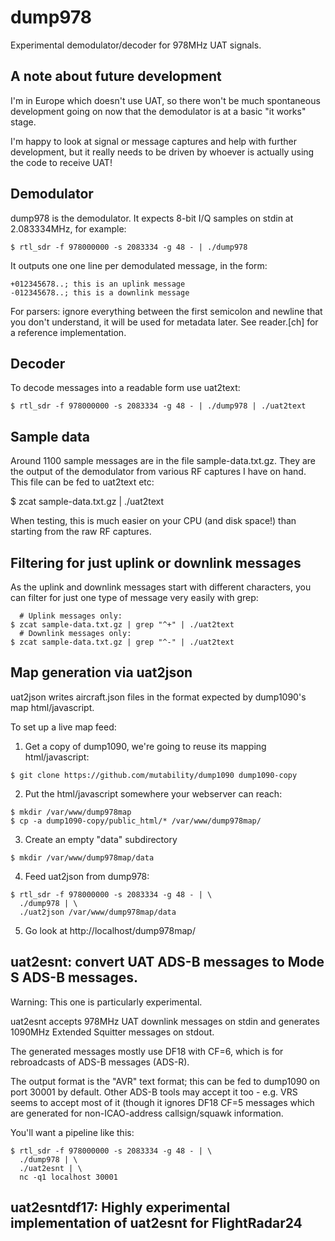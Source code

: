 # dump978

Experimental demodulator/decoder for 978MHz UAT signals.

## A note about future development

I'm in Europe which doesn't use UAT, so there won't be much spontaneous
development going on now that the demodulator is at a basic "it works" stage.

I'm happy to look at signal or message captures and help with further
development, but it really needs to be driven by whoever is actually using the
code to receive UAT!

## Demodulator

dump978 is the demodulator. It expects 8-bit I/Q samples on stdin at
2.083334MHz, for example:

````
$ rtl_sdr -f 978000000 -s 2083334 -g 48 - | ./dump978
````

It outputs one one line per demodulated message, in the form:

````
+012345678..; this is an uplink message
-012345678..; this is a downlink message
````

For parsers: ignore everything between the first semicolon and newline that
you don't understand, it will be used for metadata later. See reader.[ch] for
a reference implementation.

## Decoder

To decode messages into a readable form use uat2text:

````
$ rtl_sdr -f 978000000 -s 2083334 -g 48 - | ./dump978 | ./uat2text
````

## Sample data

Around 1100 sample messages are in the file sample-data.txt.gz. They are the
output of the demodulator from various RF captures I have on hand. This file
can be fed to uat2text etc:

$ zcat sample-data.txt.gz | ./uat2text

When testing, this is much easier on your CPU (and disk space!) than starting
from the raw RF captures.

## Filtering for just uplink or downlink messages

As the uplink and downlink messages start with different characters, you can
filter for just one type of message very easily with grep:

````
  # Uplink messages only:
$ zcat sample-data.txt.gz | grep "^+" | ./uat2text
  # Downlink messages only:
$ zcat sample-data.txt.gz | grep "^-" | ./uat2text
````

## Map generation via uat2json

uat2json writes aircraft.json files in the format expected by dump1090's
map html/javascript.

To set up a live map feed:

1) Get a copy of dump1090, we're going to reuse its mapping html/javascript:

````
$ git clone https://github.com/mutability/dump1090 dump1090-copy
````

2) Put the html/javascript somewhere your webserver can reach:

````
$ mkdir /var/www/dump978map
$ cp -a dump1090-copy/public_html/* /var/www/dump978map/
````

3) Create an empty "data" subdirectory

````
$ mkdir /var/www/dump978map/data
````

4) Feed uat2json from dump978:

````
$ rtl_sdr -f 978000000 -s 2083334 -g 48 - | \
  ./dump978 | \
  ./uat2json /var/www/dump978map/data
````

5) Go look at http://localhost/dump978map/

## uat2esnt: convert UAT ADS-B messages to Mode S ADS-B messages.

Warning: This one is particularly experimental.

uat2esnt accepts 978MHz UAT downlink messages on stdin and
generates 1090MHz Extended Squitter messages on stdout.

The generated messages mostly use DF18 with CF=6, which is
for rebroadcasts of ADS-B messages (ADS-R).

The output format is the "AVR" text format; this can be
fed to dump1090 on port 30001 by default. Other ADS-B tools
may accept it too - e.g. VRS seems to accept most of it (though
it ignores DF18 CF=5 messages which are generated for
non-ICAO-address callsign/squawk information.

You'll want a pipeline like this:

````
$ rtl_sdr -f 978000000 -s 2083334 -g 48 - | \
  ./dump978 | \
  ./uat2esnt | \
  nc -q1 localhost 30001
````

## uat2esntdf17: Highly experimental implementation of uat2esnt for FlightRadar24
